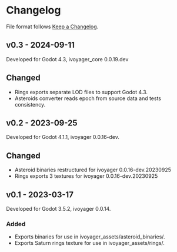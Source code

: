 # Changelog

File format follows [Keep a Changelog](https://keepachangelog.com/en/1.0.0/).

## v0.3 - 2024-09-11

Developed for Godot 4.3, ivoyager_core 0.0.19.dev

## Changed
* Rings exports separate LOD files to support Godot 4.3.
* Asteroids converter reads epoch from source data and tests consistency.


## v0.2 - 2023-09-25

Developed for Godot 4.1.1, ivoyager 0.0.16-dev.

## Changed
* Asteroid binaries restructured for ivoyager 0.0.16-dev.20230925
* Rings exports 3 textures for ivoyager 0.0.16-dev.20230925


## v0.1 - 2023-03-17

Developed for Godot 3.5.2, ivoyager 0.0.14.

### Added
* Exports binaries for use in ivoyager_assets/asteroid_binaries/.
* Exports Saturn rings texture for use in ivoyager_assets/rings/.
